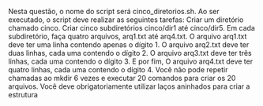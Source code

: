 Nesta questão, o nome do script será cinco_diretorios.sh. Ao ser executado, o script deve realizar as seguintes tarefas:
Criar um diretório chamado cinco.
Criar cinco subdiretórios cinco/dir1 até cinco/dir5.
Em cada subdiretório, faça quatro arquivos, arq1.txt até arq4.txt. O arquivo arq1.txt deve ter uma linha contendo apenas o dígito 1. O arquivo arq2.txt deve ter duas linhas, cada uma contendo o dígito 2. O arquivo arq3.txt deve ter três linhas, cada uma contendo o dígito 3. E por fim, O arquivo arq4.txt deve ter quatro linhas, cada uma contendo o dígito 4.
Você não pode repetir chamadas ao mkdir 6 vezes e executar 20 comandos para criar os 20 arquivos. Você deve obrigatoriamente utilizar laços aninhados para criar a estrutura

